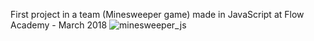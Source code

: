 First project in a team (Minesweeper game) made in JavaScript at Flow Academy - March 2018
![minesweeper_js](https://user-images.githubusercontent.com/36161578/39527932-0928b25c-4e23-11e8-868a-1c9594a8045c.jpg)
